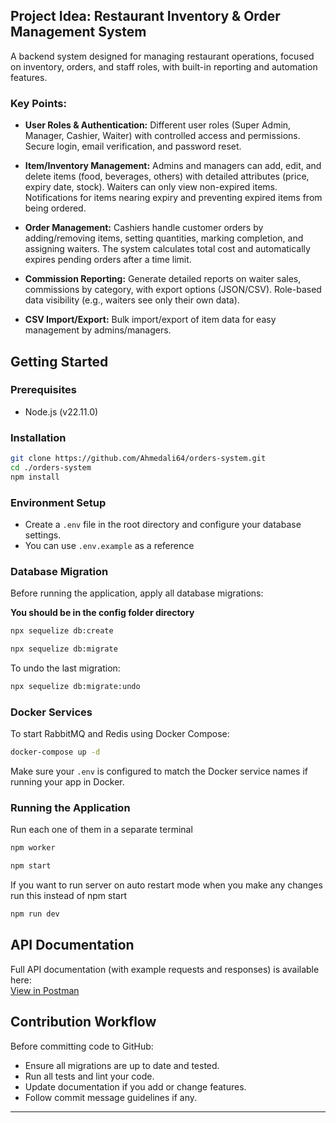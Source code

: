 ## Project Idea: **Restaurant Inventory & Order Management System**

A backend system designed for managing restaurant operations, focused on inventory, orders, and staff roles, with built-in reporting and automation features.

### Key Points:

* **User Roles & Authentication:**
  Different user roles (Super Admin, Manager, Cashier, Waiter) with controlled access and permissions. Secure login, email verification, and password reset.

* **Item/Inventory Management:**
  Admins and managers can add, edit, and delete items (food, beverages, others) with detailed attributes (price, expiry date, stock). Waiters can only view non-expired items.
  Notifications for items nearing expiry and preventing expired items from being ordered.

* **Order Management:**
  Cashiers handle customer orders by adding/removing items, setting quantities, marking completion, and assigning waiters. The system calculates total cost and automatically expires pending orders after a time limit.

* **Commission Reporting:**
  Generate detailed reports on waiter sales, commissions by category, with export options (JSON/CSV). Role-based data visibility (e.g., waiters see only their own data).

* **CSV Import/Export:**
  Bulk import/export of item data for easy management by admins/managers.

## Getting Started

### Prerequisites

- Node.js (v22.11.0)

### Installation

```bash
git clone https://github.com/Ahmedali64/orders-system.git
cd ./orders-system
npm install
```

### Environment Setup

* Create a `.env` file in the root directory and configure your database settings.
* You can use `.env.example` as a reference 

### Database Migration

Before running the application, apply all database migrations:

**You should be in the config folder directory**  
```bash
npx sequelize db:create
```

```bash
npx sequelize db:migrate
```

To undo the last migration:

```bash
npx sequelize db:migrate:undo
```

### Docker Services

To start RabbitMQ and Redis using Docker Compose:

```bash
docker-compose up -d
```

Make sure your `.env` is configured to match the Docker service names if running your app in Docker.

### Running the Application
Run each one of them in a separate terminal

```bash
npm worker
```

```bash
npm start
```
If you want to run server on auto restart mode when you make any changes run this instead 
of npm start
```bash
npm run dev 
```

## API Documentation

Full API documentation (with example requests and responses) is available here:  
[View in Postman](https://documenter.getpostman.com/view/21578024/2sB2x2LunG)

## Contribution Workflow

Before committing code to GitHub:

- Ensure all migrations are up to date and tested.
- Run all tests and lint your code.
- Update documentation if you add or change features.
- Follow commit message guidelines if any.

---

